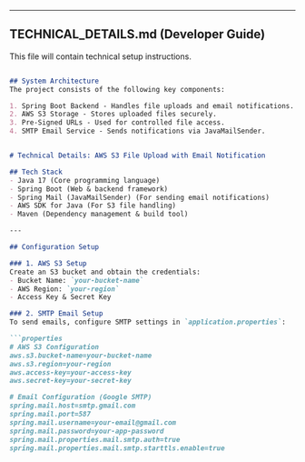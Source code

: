 
---

## TECHNICAL_DETAILS.md (Developer Guide)
This file will contain technical setup instructions.

```md

## System Architecture
The project consists of the following key components:

1. Spring Boot Backend - Handles file uploads and email notifications.
2. AWS S3 Storage - Stores uploaded files securely.
3. Pre-Signed URLs - Used for controlled file access.
4. SMTP Email Service - Sends notifications via JavaMailSender.


# Technical Details: AWS S3 File Upload with Email Notification

## Tech Stack
- Java 17 (Core programming language)
- Spring Boot (Web & backend framework)
- Spring Mail (JavaMailSender) (For sending email notifications)
- AWS SDK for Java (For S3 file handling)
- Maven (Dependency management & build tool)

---

## Configuration Setup

### 1. AWS S3 Setup
Create an S3 bucket and obtain the credentials:
- Bucket Name: `your-bucket-name`
- AWS Region: `your-region`
- Access Key & Secret Key

### 2. SMTP Email Setup
To send emails, configure SMTP settings in `application.properties`:

```properties
# AWS S3 Configuration
aws.s3.bucket-name=your-bucket-name
aws.s3.region=your-region
aws.access-key=your-access-key
aws.secret-key=your-secret-key

# Email Configuration (Google SMTP)
spring.mail.host=smtp.gmail.com
spring.mail.port=587
spring.mail.username=your-email@gmail.com
spring.mail.password=your-app-password
spring.mail.properties.mail.smtp.auth=true
spring.mail.properties.mail.smtp.starttls.enable=true

